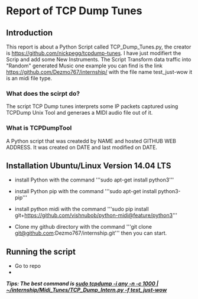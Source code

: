 # Report of TCP Dump Tunes

## Introduction

This report is about a Python Script called TCP_Dump_Tunes.py, the creator is https://github.com/nickpegg/tcpdump-tunes.
I have just modifiert the Scrip and add some New Instruments.
The Script Transform data traffic into "Random" generated Music one example you can find is the link https://github.com/Dezmo767/internship/ with the file name test_just-wow it is an midi file type.

### What does the scirpt do?
The script TCP Dump tunes interprets some IP packets captured using TCPDump Unix Tool and generaes a MIDI audio file out of it. 

### What is TCPDumpTool

A Python script that was createdd by NAME and hosted GITHUB WEB ADDRESS. It was created on DATE and last modified on DATE. 

## Installation Ubuntu/Linux Version 14.04 LTS

+ install Python with the command '''sudo apt-get install python3'''
+ install Python pip with the command '''sudo apt-get install python3-pip'''
+ install python midi with the command '''sudo pip install git+https://github.com/vishnubob/python-midi@feature/python3'''

+ Clone my github directory with the command '''git clone git@github.com:Dezmo767/internship.git''' then you can start.

## Running the script
+ Go to repo
+

<b><i> Tips: The best command is <u> sudo tcpdump -i any -n -c 1000 | ~/internship/Midi_Tunes/TCP_Dump_Intern.py -f test_just-wow </u></i></b>
